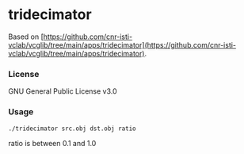# tridecimator

Based on [https://github.com/cnr-isti-vclab/vcglib/tree/main/apps/tridecimator](https://github.com/cnr-isti-vclab/vcglib/tree/main/apps/tridecimator).

### License

GNU General Public License v3.0

### Usage

`./tridecimator src.obj dst.obj ratio`

ratio is between 0.1 and 1.0
